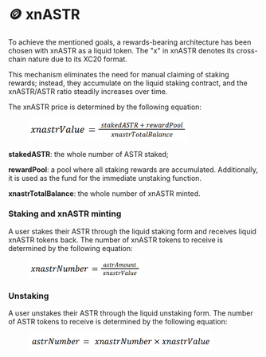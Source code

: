 # 🪙 xnASTR

To achieve the mentioned goals, a rewards-bearing architecture has been chosen with xnASTR as a liquid token. The "x" in xnASTR denotes its cross-chain nature due to its XC20 format.&#x20;

This mechanism eliminates the need for manual claiming of staking rewards; instead, they accumulate on the liquid staking contract, and the xnASTR/ASTR ratio steadily increases over time.&#x20;

The xnASTR price is determined by the following equation:&#x20;

<figure><img src="../../.gitbook/assets/xnAstr.png" alt="" width="319"><figcaption></figcaption></figure>

**stakedASTR**: the whole number of ASTR staked;&#x20;

**rewardPool**: a pool where all staking rewards are accumulated. Additionally, it is used as the fund for the immediate unstaking function.&#x20;

**xnastrTotalBalance**: the whole number of xnASTR minted.

### Staking and xnASTR minting&#x20;

A user stakes their ASTR through the liquid staking form and receives liquid xnASTR tokens back. The number of xnASTR tokens to receive is determined by the following equation:

<figure><img src="../../.gitbook/assets/minting.png" alt="" width="226"><figcaption></figcaption></figure>

### Unstaking&#x20;

A user unstakes their ASTR through the liquid unstaking form. The number of ASTR tokens to receive is determined by the following equation:

<figure><img src="../../.gitbook/assets/unstaking.png" alt="" width="369"><figcaption></figcaption></figure>
